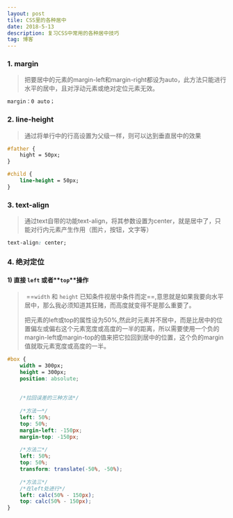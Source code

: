 ```yaml
---
layout: post
tile: CSS里的各种居中
date: 2018-5-13
description: 复习CSS中常用的各种居中技巧
tag: 博客
---
```


### 1. margin

> 把要居中的元素的margin-left和margin-right都设为auto，此方法只能进行水平的居中，且对浮动元素或绝对定位元素无效。

```css
margin：0 auto；
```

### 2. line-height

> 通过将单行中的行高设置为父级一样，则可以达到垂直居中的效果

```css
#father {
    hight = 50px;
}

#child {
    line-height = 50px;
}
```

### 3. text-align

> 通过text自带的功能text-align，将其参数设置为center，就是居中了，只能对行内元素产生作用（图片，按钮，文字等）

```css
text-align: center;
```

### 4. 绝对定位

#### 1) 直接 **`left`** 或者**`top`**操作

> ​	==`width` 和 `height` 已知条件视居中条件而定==,意思就是如果我要向水平居中，那么我必须知道其狂赌，而高度就变得不是那么重要了。
>
> ​	把元素的left或top的属性设为50%,然此时元素并不居中，而是比居中的位置偏左或偏右这个元素宽度或高度的一半的距离，所以需要使用一个负的margin-left或margin-top的值来把它拉回到居中的位置，这个负的margin值就取元素宽度或高度的一半。

```CSS
#box {
    width = 300px;
    height = 300px;
    position: absolute;
    
    
    /*拉回误差的三种方法*/
    
    /*方法一*/
    left: 50%;
    top: 50%;
    margin-left: -150px;
    margin-top: -150px;
    
    /*方法二*/
    left: 50%;
    top: 50%;
    transform: translate(-50%, -50%);
    
    /*方法三*/
    /*在left处进行*/
    left: calc(50% - 150px);
    top: calc(50% - 150px);
}
```